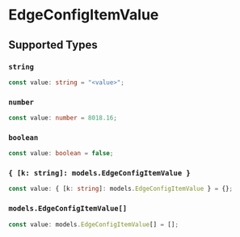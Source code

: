# EdgeConfigItemValue


## Supported Types

### `string`

```typescript
const value: string = "<value>";
```

### `number`

```typescript
const value: number = 8018.16;
```

### `boolean`

```typescript
const value: boolean = false;
```

### `{ [k: string]: models.EdgeConfigItemValue }`

```typescript
const value: { [k: string]: models.EdgeConfigItemValue } = {};
```

### `models.EdgeConfigItemValue[]`

```typescript
const value: models.EdgeConfigItemValue[] = [];
```

